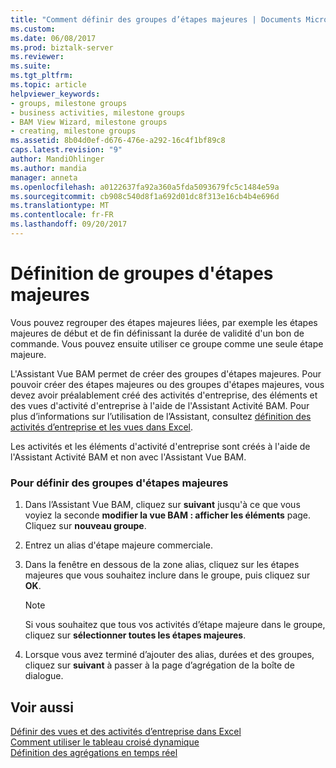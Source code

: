 ```yaml
---
title: "Comment définir des groupes d’étapes majeures | Documents Microsoft"
ms.custom: 
ms.date: 06/08/2017
ms.prod: biztalk-server
ms.reviewer: 
ms.suite: 
ms.tgt_pltfrm: 
ms.topic: article
helpviewer_keywords:
- groups, milestone groups
- business activities, milestone groups
- BAM View Wizard, milestone groups
- creating, milestone groups
ms.assetid: 8b04d0ef-d676-476e-a292-16c4f1bf89c8
caps.latest.revision: "9"
author: MandiOhlinger
ms.author: mandia
manager: anneta
ms.openlocfilehash: a0122637fa92a360a5fda5093679fc5c1484e59a
ms.sourcegitcommit: cb908c540d8f1a692d01dc8f313e16cb4b4e696d
ms.translationtype: MT
ms.contentlocale: fr-FR
ms.lasthandoff: 09/20/2017
---
```

# <a name="how-to-define-milestone-groups"></a>Définition de groupes d'étapes majeures
Vous pouvez regrouper des étapes majeures liées, par exemple les étapes majeures de début et de fin définissant la durée de validité d'un bon de commande. Vous pouvez ensuite utiliser ce groupe comme une seule étape majeure.  
  
 L'Assistant Vue BAM permet de créer des groupes d'étapes majeures. Pour pouvoir créer des étapes majeures ou des groupes d'étapes majeures, vous devez avoir préalablement créé des activités d'entreprise, des éléments et des vues d'activité d'entreprise à l'aide de l'Assistant Activité BAM. Pour plus d’informations sur l’utilisation de l’Assistant, consultez [définition des activités d’entreprise et les vues dans Excel](../core/defining-business-activities-and-views-in-excel.md).  
  
 Les activités et les éléments d'activité d'entreprise sont créés à l'aide de l'Assistant Activité BAM et non avec l'Assistant Vue BAM.  
  
### <a name="to-define-milestone-groups"></a>Pour définir des groupes d'étapes majeures  
  
1.  Dans l’Assistant Vue BAM, cliquez sur **suivant** jusqu'à ce que vous voyiez la seconde **modifier la vue BAM : afficher les éléments** page. Cliquez sur **nouveau groupe**.  
  
2.  Entrez un alias d'étape majeure commerciale.  
  
3.  Dans la fenêtre en dessous de la zone alias, cliquez sur les étapes majeures que vous souhaitez inclure dans le groupe, puis cliquez sur **OK**.  
  
    > [!NOTE]
    >  Si vous souhaitez que tous vos activités d’étape majeure dans le groupe, cliquez sur **sélectionner toutes les étapes majeures**.  
  
4.  Lorsque vous avez terminé d’ajouter des alias, durées et des groupes, cliquez sur **suivant** à passer à la page d’agrégation de la boîte de dialogue.  
  
## <a name="see-also"></a>Voir aussi  
 [Définir des vues et des activités d’entreprise dans Excel](../core/defining-business-activities-and-views-in-excel.md)   
 [Comment utiliser le tableau croisé dynamique](../core/how-to-use-the-pivottable.md)   
 [Définition des agrégations en temps réel](../core/defining-real-time-aggregations.md)